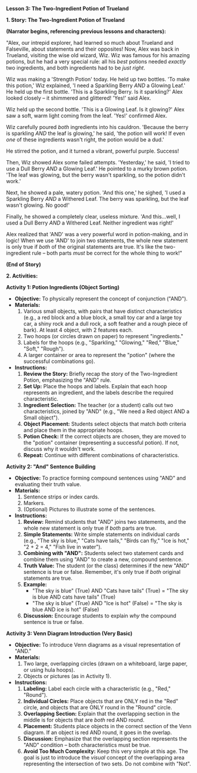 **Lesson 3: The Two-Ingredient Potion of Trueland**

**1\. Story: The Two-Ingredient Potion of Trueland**

**(Narrator begins, referencing previous lessons and characters):**

"Alex, our intrepid explorer, had learned so much about Trueland and Falseville, about statements and their opposites\! Now, Alex was back in Trueland, visiting the wise old wizard, Wiz. Wiz was famous for his amazing potions, but he had a very special rule: all his *best* potions needed *exactly* two ingredients, and both ingredients had to be *just right*.

Wiz was making a 'Strength Potion' today. He held up two bottles. 'To make this potion,' Wiz explained, 'I need a Sparkling Berry *AND* a Glowing Leaf.' He held up the first bottle. 'This is a Sparkling Berry. Is it sparkling?' Alex looked closely – it shimmered and glittered\! 'Yes\!' said Alex.

Wiz held up the second bottle. 'This is a Glowing Leaf. Is it glowing?' Alex saw a soft, warm light coming from the leaf. 'Yes\!' confirmed Alex.

Wiz carefully poured *both* ingredients into his cauldron. 'Because the berry is sparkling *AND* the leaf is glowing,' he said, 'the potion will work\! If even *one* of these ingredients wasn't right, the potion would be a dud.'

He stirred the potion, and it turned a vibrant, powerful purple. Success\!

Then, Wiz showed Alex some failed attempts. 'Yesterday,' he said, 'I tried to use a Dull Berry *AND* a Glowing Leaf.' He pointed to a murky brown potion. 'The leaf was glowing, but the berry wasn't sparkling, so the potion didn't work.'

Next, he showed a pale, watery potion. 'And this one,' he sighed, 'I used a Sparkling Berry *AND* a Withered Leaf. The berry was sparkling, but the leaf wasn't glowing. No good\!'

Finally, he showed a completely clear, useless mixture. 'And this…well, I used a Dull Berry *AND* a Withered Leaf. Neither ingredient was right\!'

Alex realized that 'AND' was a very powerful word in potion-making, and in logic\! When we use 'AND' to join two statements, the whole new statement is only true if *both* of the original statements are true. It's like the two-ingredient rule – both parts *must* be correct for the whole thing to work\!"

**(End of Story)**

**2\. Activities:**

**Activity 1: Potion Ingredients (Object Sorting)**

* **Objective:** To physically represent the concept of conjunction ("AND").  
* **Materials:**  
  1. Various small objects, with pairs that have distinct characteristics (e.g., a red block and a blue block, a small toy car and a large toy car, a shiny rock and a dull rock, a soft feather and a rough piece of bark). At least 4 object, with 2 features each.  
  2. Two hoops (or circles drawn on paper) to represent "ingredients."  
  3. Labels for the hoops (e.g., "Sparkling," "Glowing," "Red," "Blue," "Soft," "Rough").  
  4. A larger container or area to represent the "potion" (where the successful combinations go).  
* **Instructions:**  
  1. **Review the Story:** Briefly recap the story of the Two-Ingredient Potion, emphasizing the "AND" rule.  
  2. **Set Up:** Place the hoops and labels. Explain that each hoop represents an ingredient, and the labels describe the required characteristic.  
  3. **Ingredient Selection:** The teacher (or a student) calls out two characteristics, joined by "AND" (e.g., "We need a Red object AND a Small object").  
  4. **Object Placement:** Students select objects that match *both* criteria and place them in the appropriate hoops.  
  5. **Potion Check:** If the correct objects are chosen, they are moved to the "potion" container (representing a successful potion). If not, discuss why it wouldn't work.  
  6. **Repeat:** Continue with different combinations of characteristics.

**Activity 2: "And" Sentence Building**

* **Objective:** To practice forming compound sentences using "AND" and evaluating their truth value.  
* **Materials:**  
  1. Sentence strips or index cards.  
  2. Markers.  
  3. (Optional) Pictures to illustrate some of the sentences.  
* **Instructions:**  
  1. **Review:** Remind students that "AND" joins two statements, and the whole new statement is only true if *both* parts are true.  
  2. **Simple Statements:** Write simple statements on individual cards (e.g., "The sky is blue," "Cats have tails," "Birds can fly," "Ice is hot," "2 \+ 2 \= 4," "Fish live in water").  
  3. **Combining with "AND":** Students select two statement cards and combine them using "AND" to create a new, compound sentence.  
  4. **Truth Value:** The student (or the class) determines if the new "AND" sentence is true or false. Remember, it's only true if *both* original statements are true.  
  5. **Example:**  
     * "The sky is blue" (True) AND "Cats have tails" (True) \= "The sky is blue AND cats have tails" (True)  
     * "The sky is blue" (True) AND "Ice is hot" (False) \= "The sky is blue AND ice is hot" (False)  
  6. **Discussion:** Encourage students to explain *why* the compound sentence is true or false.

**Activity 3: Venn Diagram Introduction (Very Basic)**

* **Objective:** To introduce Venn diagrams as a visual representation of "AND."  
* **Materials:**  
  1. Two large, overlapping circles (drawn on a whiteboard, large paper, or using hula hoops).  
  2. Objects or pictures (as in Activity 1).  
* **Instructions:**  
  1. **Labeling:** Label each circle with a characteristic (e.g., "Red," "Round").  
  2. **Individual Circles:** Place objects that are ONLY red in the "Red" circle, and objects that are ONLY round in the "Round" circle.  
  3. **Overlapping Section:** Explain that the overlapping section in the middle is for objects that are *both* red AND round.  
  4. **Placement:** Students place objects in the correct section of the Venn diagram. If an object is red AND round, it goes in the overlap.  
  5. **Discussion:** Emphasize that the overlapping section represents the "AND" condition – both characteristics must be true.  
  6. **Avoid Too Much Complexity:** Keep this very simple at this age. The goal is just to introduce the *visual* concept of the overlapping area representing the intersection of two sets. Do not combine with "Not".


